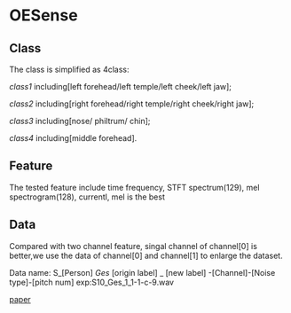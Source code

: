 # OESense
## Class
  The class is simplified as 4class:

  _class1_ including[left forehead/left temple/left cheek/left jaw];  

  _class2_ including[right forehead/right temple/right cheek/right jaw];

  _class3_ including[nose/ philtrum/ chin];

  _class4_ including[middle forehead].

## Feature
The tested feature include time frequency, STFT spectrum(129), mel spectrogram(128), currentl, mel is the best

## Data
Compared with two channel feature, singal channel of channel[0] is better,we use the data of channel[0] and channel[1] to enlarge the dataset.

Data name: S_[Person] _Ges_ [origin label] _ [new label] -[Channel]-[Noise type]-[pitch num]  exp:S10_Ges_1_1-1-c-9.wav

[paper](https://www.researchgate.net/publication/352713439_OESense_employing_occlusion_effect_for_in-ear_human_sensing)
